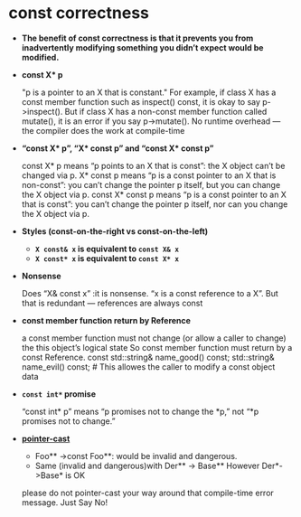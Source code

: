 # const correctness

* __The benefit of const correctness is that it prevents you from inadvertently modifying something you didn’t
  expect would be modified.__
   
* __const X* p__


    "p is a pointer to an X that is constant."
    For example, if class X has a const member function such as inspect() const, it is okay to say p->inspect().
    But if class X has a non-const member function called mutate(), it is an error if you say p->mutate().
    No runtime overhead — the compiler does the work at compile-time
    
* __“const X* p”, “X* const p” and “const X* const p”__


    const X* p means “p points to an X that is const”: the X object can’t be changed via p.
    X* const p means “p is a const pointer to an X that is non-const”: you can’t change the pointer p itself, but you can change the X object via p.
    const X* const p means “p is a const pointer to an X that is const”: you can’t change the pointer p itself, nor can you change the X object via p.

* __Styles (const-on-the-right vs const-on-the-left)__
    
    * __`X const& x` is equivalent to `const X& x`__ 
    * __`X const* x` is equivalent to `const X* x`__

* __Nonsense__


    Does “X& const x” :it is nonsense. “x is a const reference to a X”. But that is redundant — 
    references are always const
    
* __const member function return by Reference__    


    a const member function must not change (or allow a caller to change) the this object’s logical state
    So const member function must return by a const Reference.
    const std::string& name_good() const; 
    std::string& name_evil() const;  # This allowes the caller to modify a const object data
    
* __`const int*` promise__


    “const int* p” means “p promises not to change the *p,” not “*p promises not to change.”

* [__pointer-cast__](const_ptr_ptr.cpp)
    + Foo** ->const Foo**: would be invalid and dangerous.
    - Same (invalid and dangerous)with Der** -> Base** However Der*->Base* is OK  
 
 
    please do not pointer-cast your way around that compile-time error message. Just Say No!
    